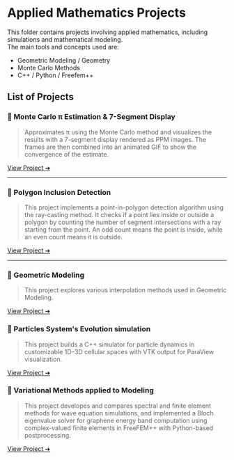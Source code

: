 # Applied Mathematics Projects

This folder contains projects involving applied mathematics, including simulations and mathematical modeling.  
The main tools and concepts used are:

- Geometric Modeling / Geometry
- Monte Carlo Methods
- C++ / Python / Freefem++

## List of Projects

### 🔹 Monte Carlo π Estimation & 7-Segment Display
> Approximates π using the Monte Carlo method and visualizes the results with a 7-segment display rendered as PPM images. The frames are then combined into an animated GIF to show the convergence of the estimate.

[View Project ➜](https://github.com/BelfaidaMedReda/-Approximation-)


---

### 🔹 Polygon Inclusion Detection
> This project implements a point-in-polygon detection algorithm using the ray-casting method. It checks if a point lies inside or outside a polygon by counting the number of segment intersections with a ray starting from the point. An odd count means the point is inside, while an even count means it is outside.

[View Project ➜](https://github.com/BelfaidaMedReda/Intersections-detector)

---

### 🔹 Geometric Modeling
> This project explores various interpolation methods used in Geometric Modeling.

[View Project ➜](https://github.com/BelfaidaMedReda/Geometric-Modeling)

### 🔹 Particles System's Evolution simulation
> This project builds a C++ simulator for particle dynamics in customizable 1D–3D cellular spaces with VTK output for ParaView visualization.

[View Project ➜](https://github.com/BelfaidaMedReda/Particles-System-s-Simulation)


### 🔹 Variational Methods applied to Modeling
> This project developes and compares spectral and finite element methods for wave equation simulations, and implemented a Bloch eigenvalue solver for graphene energy band computation using complex-valued finite elements in FreeFEM++ with Python-based postprocessing.

[View Project ➜](https://github.com/BelfaidaMedReda/Variational-Methods-Applied-to-Modeling-Project)
